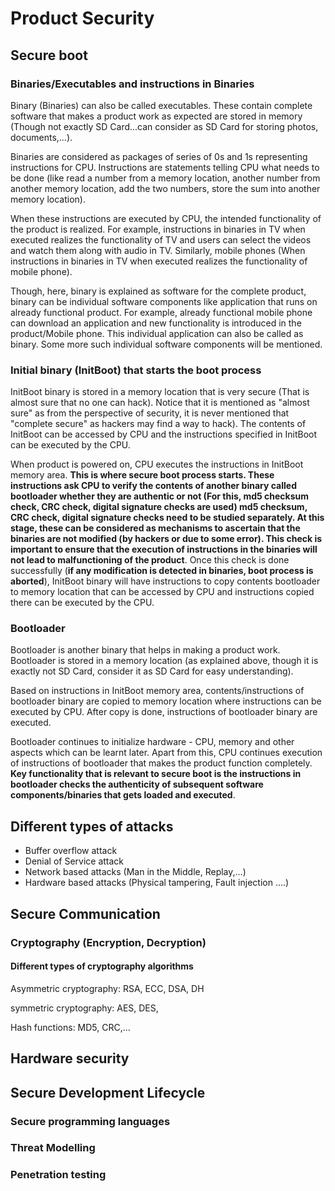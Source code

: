 

Product Security
================


## Secure boot

### Binaries/Executables and instructions in Binaries

Binary (Binaries) can also be called executables. These contain complete software that makes a product work as expected are stored in memory (Though not exactly SD Card...can consider as SD Card for storing photos, documents,...).

Binaries are considered as packages of series of 0s and 1s representing instructions for CPU. Instructions are statements telling CPU what needs to be done (like read a number from a memory location, another number from another memory location, add the two numbers, store the sum into another memory location). 

When these instructions are executed by CPU, the intended functionality of the product is realized. For example, instructions in binaries in TV when executed realizes the functionality of TV and users can select the videos and watch them along with audio in TV. Similarly, mobile phones (When instructions in binaries in TV when executed realizes the functionality of mobile phone).

Though, here, binary is explained as software for the complete product, binary can be individual software components like application that runs on already functional product. For example, already functional mobile phone can download an application and new functionality is introduced in the product/Mobile phone. This individual application can also be called as binary. Some more such individual software components will be mentioned.

### Initial binary (InitBoot) that starts the boot process

InitBoot binary is stored in a memory location that is very secure (That is almost sure that no one can hack). Notice that it is mentioned as "almost sure" as from the perspective of security, it is never mentioned that "complete secure" as hackers may find a way to hack). The contents of InitBoot can be accessed by CPU and the instructions specified in InitBoot can be executed by the CPU.

When product is powered on, CPU executes the instructions in InitBoot memory area. **This is where secure boot process starts. These instructions ask CPU to verify the contents of another binary called bootloader whether they are authentic or not (For this, md5 checksum check, CRC check, digital signature checks are used) md5 checksum, CRC check, digital signature checks need to be studied separately. At this stage, these can be considered as mechanisms to ascertain that the binaries are not modified (by hackers or due to some error). This check is important to ensure that the execution of instructions in the binaries will not lead to malfunctioning of the product**. Once this check is done successfully (**if any modification is detected in binaries, boot process is aborted**), InitBoot binary will have instructions to copy contents bootloader to memory location that can be accessed by CPU and instructions copied there can be executed by the CPU.


### Bootloader

Bootloader is another binary that helps in making a product work. Bootloader is stored in a memory location (as explained above, though it is exactly not SD Card, consider it as SD Card for easy understanding).

Based on instructions in InitBoot memory area, contents/instructions of bootloader binary are copied to memory location where instructions can be executed by CPU. After copy is done, instructions of bootloader binary are executed.

Bootloader continues to initialize hardware - CPU, memory and other aspects which can be learnt later. Apart from this, CPU continues execution of instructions of bootloader that makes the product function completely. **Key functionality that is relevant to secure boot is the instructions in bootloader checks the authenticity of subsequent software components/binaries that gets loaded and executed**.


## Different types of attacks

* Buffer overflow attack
* Denial of Service attack
* Network based attacks (Man in the Middle, Replay,...)
* Hardware based attacks (Physical tampering, Fault injection ....)




## Secure Communication

### Cryptography (Encryption, Decryption)

#### Different types of cryptography algorithms

Asymmetric cryptography: RSA, ECC, DSA, DH 

symmetric cryptography: AES, DES, 

Hash functions: MD5, CRC,...






## Hardware security



## Secure Development Lifecycle

### Secure programming languages

### Threat Modelling

### Penetration testing


